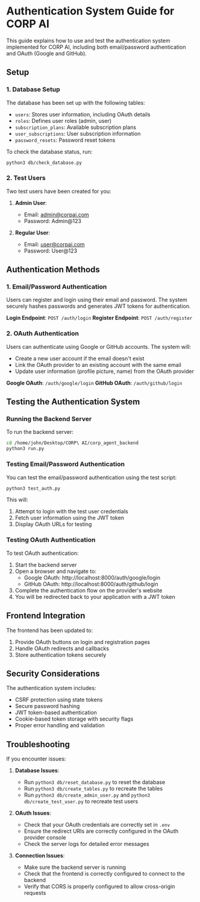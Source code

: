 # Authentication System Guide for CORP AI

This guide explains how to use and test the authentication system implemented for CORP AI, including both email/password authentication and OAuth (Google and GitHub).

## Setup

### 1. Database Setup

The database has been set up with the following tables:
- `users`: Stores user information, including OAuth details
- `roles`: Defines user roles (admin, user)
- `subscription_plans`: Available subscription plans
- `user_subscriptions`: User subscription information
- `password_resets`: Password reset tokens

To check the database status, run:
```bash
python3 db/check_database.py
```

### 2. Test Users

Two test users have been created for you:

1. **Admin User**:
   - Email: admin@corpai.com
   - Password: Admin@123

2. **Regular User**:
   - Email: user@corpai.com
   - Password: User@123

## Authentication Methods

### 1. Email/Password Authentication

Users can register and login using their email and password. The system securely hashes passwords and generates JWT tokens for authentication.

**Login Endpoint**: `POST /auth/login`
**Register Endpoint**: `POST /auth/register`

### 2. OAuth Authentication

Users can authenticate using Google or GitHub accounts. The system will:
- Create a new user account if the email doesn't exist
- Link the OAuth provider to an existing account with the same email
- Update user information (profile picture, name) from the OAuth provider

**Google OAuth**: `/auth/google/login`
**GitHub OAuth**: `/auth/github/login`

## Testing the Authentication System

### Running the Backend Server

To run the backend server:
```bash
cd /home/john/Desktop/CORP\ AI/corp_agent_backend
python3 run.py
```

### Testing Email/Password Authentication

You can test the email/password authentication using the test script:
```bash
python3 test_auth.py
```

This will:
1. Attempt to login with the test user credentials
2. Fetch user information using the JWT token
3. Display OAuth URLs for testing

### Testing OAuth Authentication

To test OAuth authentication:
1. Start the backend server
2. Open a browser and navigate to:
   - Google OAuth: http://localhost:8000/auth/google/login
   - GitHub OAuth: http://localhost:8000/auth/github/login
3. Complete the authentication flow on the provider's website
4. You will be redirected back to your application with a JWT token

## Frontend Integration

The frontend has been updated to:
1. Provide OAuth buttons on login and registration pages
2. Handle OAuth redirects and callbacks
3. Store authentication tokens securely

## Security Considerations

The authentication system includes:
- CSRF protection using state tokens
- Secure password hashing
- JWT token-based authentication
- Cookie-based token storage with security flags
- Proper error handling and validation

## Troubleshooting

If you encounter issues:

1. **Database Issues**:
   - Run `python3 db/reset_database.py` to reset the database
   - Run `python3 db/create_tables.py` to recreate the tables
   - Run `python3 db/create_admin_user.py` and `python3 db/create_test_user.py` to recreate test users

2. **OAuth Issues**:
   - Check that your OAuth credentials are correctly set in `.env`
   - Ensure the redirect URIs are correctly configured in the OAuth provider console
   - Check the server logs for detailed error messages

3. **Connection Issues**:
   - Make sure the backend server is running
   - Check that the frontend is correctly configured to connect to the backend
   - Verify that CORS is properly configured to allow cross-origin requests
